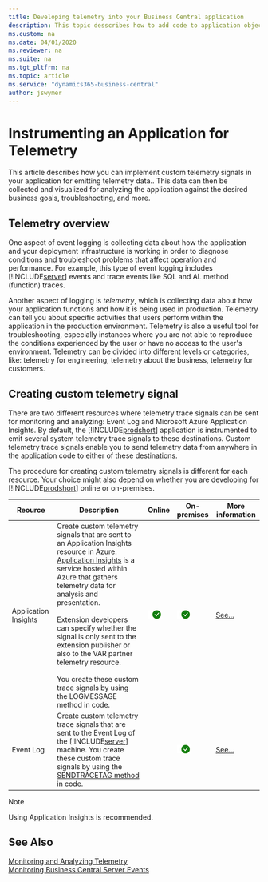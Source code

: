 ```yaml
---
title: Developing telemetry into your Business Central application
description: This topic desscribes how to add code to application objects that enables you to gather telemetry.
ms.custom: na
ms.date: 04/01/2020
ms.reviewer: na
ms.suite: na
ms.tgt_pltfrm: na
ms.topic: article
ms.service: "dynamics365-business-central"
author: jswymer
---
```

# Instrumenting an Application for Telemetry

This article describes how you can implement custom telemetry signals in your application for emitting telemetry data.. This data can then be collected and visualized for analyzing the application against the desired business goals, troubleshooting, and more.

## Telemetry overview

One aspect of event logging is collecting data about how the application and your deployment infrastructure is working in order to diagnose conditions and troubleshoot problems that affect operation and performance. For example, this type of event logging includes [!INCLUDE[server](includes/server.md)] events and trace events like SQL and AL method (function) traces.

Another aspect of logging is *telemetry*, which is collecting data about how your application functions and how it is being used in production. Telemetry can tell you about specific activities that users perform within the application in the production environment. Telemetry is also a useful tool for troubleshooting, especially instances where you are not able to reproduce the conditions experienced by the user or have no access to the user's environment. Telemetry can be divided into different levels or categories, like: telemetry for engineering, telemetry about the business, telemetry for customers.

## Creating custom telemetry signal

There are two different resources where telemetry trace signals can be sent for monitoring and analyzing: Event Log and Microsoft Azure Application Insights. By default, the [!INCLUDE[prodshort](includes/prodshort.md)] application is instrumented to emit several system telemetry trace signals to these destinations. Custom telemetry trace signals enable you to send telemetry data from anywhere in the application code to either of these destinations.

The procedure for creating custom telemetry signals is different for each resource. Your choice might also depend on whether you are developing for [!INCLUDE[prodshort](../developer/includes/prodshort.md)] online or on-premises.

|Reource|Description|Online|On-premises|More information|
|-----------|-----------|------|-----------|----------------|
|Application Insights|Create custom telemetry signals that are sent to an Application Insights resource in Azure. [Application Insights](/azure/azure-monitor/app/app-insights-overview) is a service hosted within Azure that gathers telemetry data for analysis and presentation. <br /><br />Extension developers can specify whether the signal is only sent to the extension publisher or also to the VAR partner telemetry resource.<br /><br />You create these custom trace signals by using the LOGMESSAGE method in code.|![check mark for feature](media/check.png)|![check mark for feature](media/check.png)|[See...](devenv-instrument-application-for-telemetry-app-insights.md)|
|Event Log| Create custom telemetry trace signals that are sent to the Event Log of the [!INCLUDE[server](includes/server.md)] machine. You create these custom trace signals by using the [SENDTRACETAG method](methods-auto/session/session-sendtracetag-method.md) in code.||![check mark for feature](media/check.png)|[See...](devenv-instrument-application-for-telemetry-event-log.md)|

> [!NOTE]
> Using Application Insights is recommended. 

## See Also

[Monitoring and Analyzing Telemetry](../administration/telemetry-overview.md)  
[Monitoring Business Central Server Events](../administration/monitor-server-events.md)  
